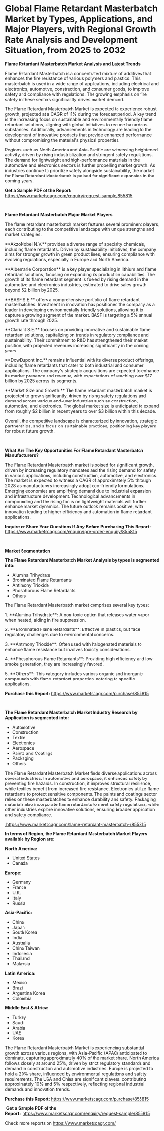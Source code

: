 <p><h1>Global Flame Retardant Masterbatch Market by Types, Applications, and Major Players, with Regional Growth Rate Analysis and Development Situation, from 2025 to 2032</h1></p><p><strong>Flame Retardant Masterbatch Market Analysis and Latest Trends</strong></p>
<p><p>Flame Retardant Masterbatch is a concentrated mixture of additives that enhances the fire resistance of various polymers and plastics. This masterbatch is used in a wide range of applications, including electrical and electronics, automotive, construction, and consumer goods, to improve safety and compliance with regulations. The growing emphasis on fire safety in these sectors significantly drives market demand.</p><p>The Flame Retardant Masterbatch Market is expected to experience robust growth, projected at a CAGR of 11% during the forecast period. A key trend is the increasing focus on sustainable and environmentally friendly flame retardant solutions, aligning with global initiatives to reduce hazardous substances. Additionally, advancements in technology are leading to the development of innovative products that provide enhanced performance without compromising the material's physical properties. </p><p>Regions such as North America and Asia-Pacific are witnessing heightened activity, driven by rising industrialization and stringent safety regulations. The demand for lightweight and high-performance materials in the automotive and electronics sectors is further propelling market growth. As industries continue to prioritize safety alongside sustainability, the market for Flame Retardant Masterbatch is poised for significant expansion in the coming years.</p></p>
<p><strong>Get a Sample PDF of the Report:&nbsp;</strong> <a href="https://www.marketscagr.com/enquiry/request-sample/855815?utm_campaign=3546&utm_medium=2&utm_source=Github&utm_content=ia&utm_term=31032025&utm_id=flame-retardant-masterbatch">https://www.marketscagr.com/enquiry/request-sample/855815</a></p>
<p>&nbsp;</p>
<p><strong>Flame Retardant Masterbatch Major Market Players</strong></p>
<p><p>The flame retardant masterbatch market features several prominent players, each contributing to the competitive landscape with unique strengths and market strategies.</p><p>**AkzoNobel N.V.** provides a diverse range of specialty chemicals, including flame retardants. Driven by sustainability initiatives, the company aims for stronger growth in green product lines, ensuring compliance with evolving regulations, especially in Europe and North America.</p><p>**Albemarle Corporation** is a key player specializing in lithium and flame retardant solutions, focusing on expanding its production capabilities. The growth of its flame retardant segment is fueled by rising demand in the automotive and electronics industries, estimated to drive sales growth beyond $2 billion by 2025.</p><p>**BASF S.E.** offers a comprehensive portfolio of flame retardant masterbatches. Investment in innovation has positioned the company as a leader in developing environmentally friendly solutions, allowing it to capture a growing segment of the market. BASF is targeting a 5% annual growth rate through 2025.</p><p>**Clariant S.E.** focuses on providing innovative and sustainable flame retardant solutions, capitalizing on trends in regulatory compliance and sustainability. Their commitment to R&D has strengthened their market position, with projected revenues increasing significantly in the coming years.</p><p>**DowDupont Inc.** remains influential with its diverse product offerings, including flame retardants that cater to both industrial and consumer applications. The company's strategic acquisitions are expected to enhance its market presence and revenue, with expectations of reaching over $17 billion by 2025 across its segments.</p><p>**Market Size and Growth:** The flame retardant masterbatch market is projected to grow significantly, driven by rising safety regulations and demand across various end-user industries such as construction, automotive, and electronics. The global market size is anticipated to expand from roughly $2 billion in recent years to over $3 billion within this decade.</p><p>Overall, the competitive landscape is characterized by innovation, strategic partnerships, and a focus on sustainable practices, positioning key players for robust future growth.</p></p>
<p>&nbsp;</p>
<p><strong>What Are The Key Opportunities For Flame Retardant Masterbatch Manufacturers?</strong></p>
<p><p>The Flame Retardant Masterbatch market is poised for significant growth, driven by increasing regulatory mandates and the rising demand for safety in various applications, including construction, automotive, and electronics. The market is expected to witness a CAGR of approximately 5% through 2028 as manufacturers increasingly adopt eco-friendly formulations. Emerging economies are amplifying demand due to industrial expansion and infrastructure development. Technological advancements in compounding and the rising focus on lightweight materials will further enhance market dynamics. The future outlook remains positive, with innovation leading to higher efficiency and automation in flame retardant applications.</p></p>
<p><strong>Inquire or Share Your Questions If Any Before Purchasing This Report:</strong> <a href="https://www.marketscagr.com/enquiry/pre-order-enquiry/855815?utm_campaign=3546&utm_medium=2&utm_source=Github&utm_content=ia&utm_term=31032025&utm_id=flame-retardant-masterbatch">https://www.marketscagr.com/enquiry/pre-order-enquiry/855815</a></p>
<p>&nbsp;</p>
<p><strong>Market Segmentation</strong></p>
<p><strong>The Flame Retardant Masterbatch Market Analysis by types is segmented into:</strong></p>
<p><ul><li>Alumina Trihydrate</li><li>Brominated Flame Retardants</li><li>Antimony Trioxide</li><li>Phosphorous Flame Retardants</li><li>Others</li></ul></p>
<p><p>The Flame Retardant Masterbatch market comprises several key types: </p><p>1. **Alumina Trihydrate**: A non-toxic option that releases water vapor when heated, aiding in fire suppression.</p><p>  </p><p>2. **Brominated Flame Retardants**: Effective in plastics, but face regulatory challenges due to environmental concerns.</p><p>3. **Antimony Trioxide**: Often used with halogenated materials to enhance flame resistance but involves toxicity considerations.</p><p>4. **Phosphorous Flame Retardants**: Providing high efficiency and low smoke generation, they are increasingly favored.</p><p>5. **Others**: This category includes various organic and inorganic compounds with flame-retardant properties, catering to specific applications.</p></p>
<p><strong>Purchase this Report:&nbsp;</strong><a href="https://www.marketscagr.com/purchase/855815?utm_campaign=3546&utm_medium=2&utm_source=Github&utm_content=ia&utm_term=31032025&utm_id=flame-retardant-masterbatch">https://www.marketscagr.com/purchase/855815</a></p>
<p>&nbsp;</p>
<p><strong>The Flame Retardant Masterbatch Market Industry Research by Application is segmented into:</strong></p>
<p><ul><li>Automotive</li><li>Construction</li><li>Textile</li><li>Electronics</li><li>Aerospace</li><li>Paints and Coatings</li><li>Packaging</li><li>Others</li></ul></p>
<p><p>The Flame Retardant Masterbatch Market finds diverse applications across several industries. In automotive and aerospace, it enhances safety by preventing fire hazards. In construction, it improves structural resilience, while textiles benefit from increased fire resistance. Electronics utilize flame retardants to protect sensitive components. The paints and coatings sector relies on these masterbatches to enhance durability and safety. Packaging materials also incorporate flame retardants to meet safety regulations, while other industries explore innovative solutions, ensuring broader application and safety compliance.</p></p>
<p><a href="https://www.marketscagr.com/flame-retardant-masterbatch-r855815?utm_campaign=3546&utm_medium=2&utm_source=Github&utm_content=ia&utm_term=31032025&utm_id=flame-retardant-masterbatch">&nbsp;https://www.marketscagr.com/flame-retardant-masterbatch-r855815</a></p>
<p><strong>In terms of Region, the Flame Retardant Masterbatch Market Players available by Region are:</strong></p>
<p>
    <p> <strong> North America: </strong>
        <ul>
            <li>United States</li>
            <li>Canada</li>
        </ul>
        </p> 
    <p> <strong> Europe: </strong>
        <ul>
            <li>Germany</li>
            <li>France</li>
            <li>U.K.</li>
            <li>Italy</li>
            <li>Russia</li>
        </ul>
        </p> 
    <p> <strong> Asia-Pacific: </strong>
        <ul>
            <li>China</li>
            <li>Japan</li>
            <li>South Korea</li>
            <li>India</li>
            <li>Australia</li>
            <li>China Taiwan</li>
            <li>Indonesia</li>
            <li>Thailand</li>
            <li>Malaysia</li>
        </ul>
        </p> 
    <p> <strong> Latin America: </strong>
        <ul>
            <li>Mexico</li>
            <li>Brazil</li>
            <li>Argentina Korea</li>
            <li>Colombia</li>
        </ul>
        </p> 
    <p> <strong> Middle East & Africa: </strong>
        <ul>
            <li>Turkey</li>
            <li>Saudi</li>
            <li>Arabia</li>
            <li>UAE</li>
            <li>Korea</li>
        </ul>
    </p>
    </p>
<p><p>The Flame Retardant Masterbatch Market is experiencing substantial growth across various regions, with Asia-Pacific (APAC) anticipated to dominate, capturing approximately 40% of the market share. North America follows closely at around 25%, driven by strict regulatory standards and demand in construction and automotive industries. Europe is projected to hold a 20% share, influenced by environmental regulations and safety requirements. The USA and China are significant players, contributing approximately 10% and 5% respectively, reflecting regional industrial demands and innovation trends.</p></p>
<p><strong>Purchase this Report: </strong><a href="https://www.marketscagr.com/purchase/855815?utm_campaign=3546&utm_medium=2&utm_source=Github&utm_content=ia&utm_term=31032025&utm_id=flame-retardant-masterbatch">https://www.marketscagr.com/purchase/855815</a></p>
<p>&nbsp;<strong>Get a Sample PDF of the Report:&nbsp;&nbsp;</strong><a href="https://www.marketscagr.com/enquiry/request-sample/855815?utm_campaign=3546&utm_medium=2&utm_source=Github&utm_content=ia&utm_term=31032025&utm_id=flame-retardant-masterbatch">https://www.marketscagr.com/enquiry/request-sample/855815</a></p>
<p><strong></strong></p>
<p>Check more reports on <a href="https://www.marketscagr.com/?utm_campaign=3546&utm_medium=2&utm_source=Github&utm_content=ia&utm_term=31032025&utm_id=flame-retardant-masterbatch">https://www.marketscagr.com/</a></p>